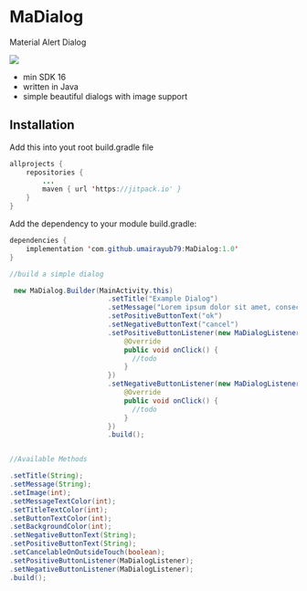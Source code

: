 # MaDialog
Material Alert Dialog

[![](https://jitpack.io/v/umairayub79/MaDialog.svg)](https://jitpack.io/#umairayub79/MaDialog)

- min SDK 16
- written in Java
- simple beautiful dialogs with image support

## Installation
Add this into yout root build.gradle file
```java
allprojects {
	repositories {
		...
		maven { url 'https://jitpack.io' }
	}
}
```
Add the dependency to your module build.gradle:
```java
dependencies {
	implementation 'com.github.umairayub79:MaDialog:1.0'
}
```

```java
//build a simple dialog

 new MaDialog.Builder(MainActivity.this)
                        .setTitle("Example Dialog")
                        .setMessage("Lorem ipsum dolor sit amet, consectetur adipiscing elit. Duis scelerisquevel. ")
                        .setPositiveButtonText("ok")
                        .setNegativeButtonText("cancel")
                        .setPositiveButtonListener(new MaDialogListener() {
                            @Override
                            public void onClick() {
                              //todo
                            }
                        })
                        .setNegativeButtonListener(new MaDialogListener() {
                            @Override
                            public void onClick() {
                              //todo
                            }
                        })
                        .build();


//Available Methods

.setTitle(String);
.setMessage(String);
.setImage(int);
.setMessageTextColor(int);
.setTitleTextColor(int);
.setButtonTextColor(int);
.setBackgroundColor(int);
.setNegativeButtonText(String);
.setPositiveButtonText(String);
.setCancelableOnOutsideTouch(boolean);
.setPositiveButtonListener(MaDialogListener);
.setNegativeButtonListener(MaDialogListener);
.build();

